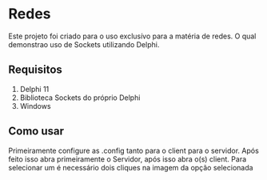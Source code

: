 # Redes
Este projeto foi criado para o uso exclusívo para a matéria de redes. O qual demonstrao  uso de Sockets utilizando Delphi.

## Requisitos
1. Delphi 11
1. Biblioteca Sockets do próprio Delphi
1. Windows

## Como usar
Primeiramente configure as .config tanto para o client para o servidor. Após feito isso abra primeiramente o Servidor, após isso abra o(s) client. Para selecionar um é necessário dois cliques na imagem da opção selecionada
